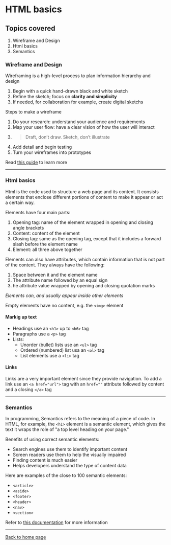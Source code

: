 # HTML basics
## Topics covered
1. Wireframe and Design
2. Html basics
3. Semantics

### Wireframe and Design

Wireframing is a high-level process to plan information hierarchy and design

1. Begin with a quick hand-drawn black and white sketch
2. Refine the sketch; focus on **clarity and simplicity**
3. If needed, for collaboration for example, create digital sketchs

Steps to make a wireframe

1. Do your research: understand your audience and requirements
2. Map your user flow: have a clear vision of how the user will interact
3. >Draft, don’t draw. Sketch, don’t illustrate
4. Add detail and begin testing
5. Turn your wireframes into prototypes

Read [this guide](https://careerfoundry.com/en/blog/ux-design/how-to-create-your-first-wireframe/) to learn more


---

### Html basics

Html is the code used to structure a web page and its content.  It consists elements that enclose different portions of content to make it appear or act a certain way.

Elements have four main parts:
1. Opening tag: name of the element wrapped in opening and closing angle brackets
2. Content: content of the element
3. Closing tag: same as the opening tag, except that it includes a forward slash before the element name
4. Element: all three above together

Elements can also have attributes, which contain information that is not part of the content.  They always have the following:

1. Space between it and the element name
2. The attribute name followed by an equal sign
3. he attribute value wrapped by opening and closing quotation marks

*Elements can, and usually appear inside other elements*

Empty elements have no content, e.g. the `<img>` element

#### Markig up text

- Headings use an `<h1>` up to `<h6>` tag
- Paragraphs use a `<p>` tag
- Lists:
  - Unorder (bullet) lists use an `<ul>` tag
  - Ordered (numbered) list usa an `<ol>` tag
  - List elements use a `<li>` tag

#### Links
Links are a very important element since they provide navigation.
To add a link use an `<a href="url">` tag with an `href=""` attribute followed by content and a closing `</a>` tag

---

### Semantics

In programming, Semantics refers to the meaning of a piece of code.  In HTML, for example, the `<h1>` element is a semantic element, which gives the text it wraps the role of "a top level heading on your page."

Benefits of using correct semantic elements:
- Search engines use them to identify important content
- Screen readers use them to help the visually impaired
- Finding content is much easier
- Helps developers understand the type of content data

Here are examples of the close to 100 semantic elements:

- `<article>`
- `<aside>`
- `<footer>`
- `<header>`
- `<nav>`
- `<section>`

Refer to [this documentation](https://developer.mozilla.org/en-US/docs/Web/HTML/Element) for more information

---

[Back to home page](index.md)